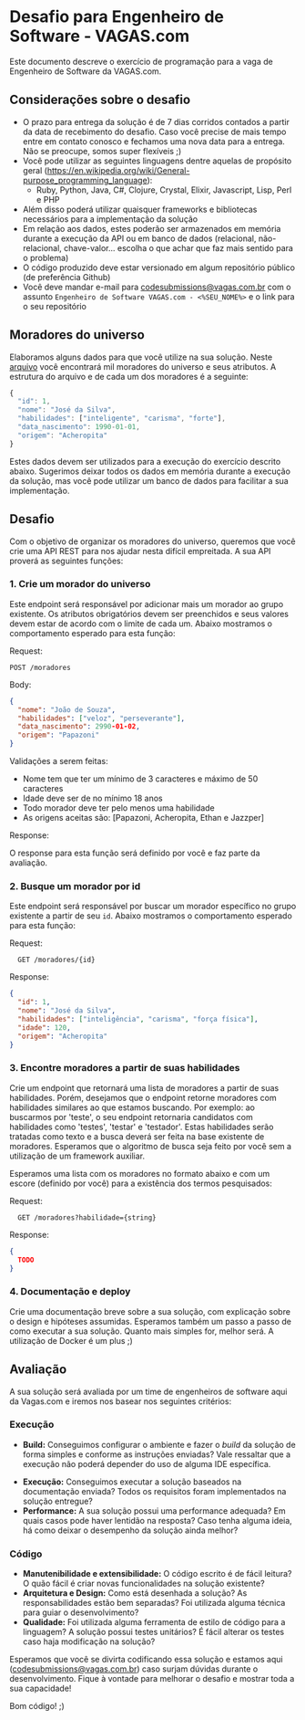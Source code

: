 # Desafio para Engenheiro de Software - VAGAS.com

Este documento descreve o exercício de programação para a vaga de Engenheiro de Software da VAGAS.com.

## Considerações sobre o desafio

* O prazo para entrega da solução é de 7 dias corridos contados a partir da data de recebimento do desafio. Caso você precise de mais tempo entre em contato conosco e fechamos uma nova data para a entrega. Não se preocupe, somos super flexíveis ;)
* Você pode utilizar as seguintes linguagens dentre aquelas de propósito geral (https://en.wikipedia.org/wiki/General-purpose_programming_language):
  * Ruby, Python, Java, C#, Clojure, Crystal, Elixir, Javascript, Lisp, Perl e PHP
* Além disso poderá utilizar quaisquer frameworks e bibliotecas necessários para a implementação da solução
* Em relação aos dados, estes poderão ser armazenados em memória durante a execução da API ou em banco de dados (relacional, não-relacional, chave-valor... escolha o que achar que faz mais sentido para o problema)
* O código produzido deve estar versionado em algum repositório público (de preferência Github)
* Você deve mandar e-mail para codesubmissions@vagas.com.br com o assunto `Engenheiro de Software VAGAS.com - <%SEU_NOME%>` e o link para o seu repositório




## Moradores do universo

Elaboramos alguns dados para que você utilize na sua solução. Neste [arquivo](universo.json) você encontrará mil moradores do universo e seus atributos. A estrutura do arquivo e de cada um dos moradores é a seguinte:

```javascript
{
  "id": 1,
  "nome": "José da Silva",
  "habilidades": ["inteligente", "carisma", "forte"],
  "data_nascimento": 1990-01-01,
  "origem": "Acheropita"
}
```

Estes dados devem ser utilizados para a execução do exercício descrito abaixo. Sugerimos deixar todos os dados em memória durante a execução da solução, mas você pode utilizar um banco de dados para facilitar a sua implementação.



## Desafio

Com o objetivo de organizar os moradores do universo, queremos que você crie uma API REST para nos ajudar nesta difícil empreitada. A sua API proverá as seguintes funções:

### 1. Crie um morador do universo

Este endpoint será responsável por adicionar mais um morador ao grupo existente. Os atributos obrigatórios devem ser preenchidos e seus valores devem estar de acordo com o limite de cada um. Abaixo mostramos o comportamento esperado para esta função:

Request:
```
POST /moradores
```

Body:

```json
{
  "nome": "João de Souza",
  "habilidades": ["veloz", "perseverante"],
  "data_nascimento": 2990-01-02,
  "origem": "Papazoni"
}
```

Validações a serem feitas:

* Nome tem que ter um mínimo de 3 caracteres e máximo de 50 caracteres
* Idade deve ser de no mínimo 18 anos
* Todo morador deve ter pelo menos uma habilidade
* As origens aceitas são: [Papazoni, Acheropita, Ethan e Jazzper]

Response:

O response para esta função será definido por você e faz parte da avaliação.

### 2. Busque um morador por id

Este endpoint será responsável por buscar um morador específico no grupo existente a partir de seu `id`. Abaixo mostramos o comportamento esperado para esta função:

Request:
```
  GET /moradores/{id}
```

Response:

```json
{
  "id": 1,
  "nome": "José da Silva",
  "habilidades": ["inteligência", "carisma", "força física"],
  "idade": 120,
  "origem": "Acheropita"
}
```

### 3. Encontre moradores a partir de suas habilidades

Crie um endpoint que retornará uma lista de moradores a partir de suas habilidades. Porém, desejamos que o endpoint retorne moradores com habilidades similares ao que estamos buscando. Por exemplo: ao buscarmos por 'teste', o seu endpoint retornaria candidatos com habilidades como 'testes', 'testar' e 'testador'. Estas habilidades serão tratadas como texto e a busca deverá ser feita na base existente de moradores. Esperamos que o algoritmo de busca seja feito por você sem a utilização de um framework auxiliar.

Esperamos uma lista com os moradores no formato abaixo e com um escore (definido por você) para a existência dos termos pesquisados:

Request:
```
  GET /moradores?habilidade={string}
```

Response:

```json
{
  TODO
}
```

### 4. Documentação e deploy

Crie uma documentação breve sobre a sua solução, com explicação sobre o design e hipóteses assumidas. Esperamos também um passo a passo de como executar a sua solução. Quanto mais simples for, melhor será. A utilização de Docker é um plus ;)



## Avaliação

A sua solução será avaliada por um time de engenheiros de software aqui da Vagas.com e iremos nos basear nos seguintes critérios:

### Execução

- __Build:__ Conseguimos configurar o ambiente e fazer o _build_  da solução de forma simples e conforme as instruções enviadas? Vale ressaltar que a execução não poderá depender do uso de alguma IDE específica.

* **Execução:** Conseguimos executar a solução baseados na documentação enviada? Todos os requisitos foram implementados na solução entregue?
* **Performance:** A sua solução possui uma performance adequada? Em quais casos pode haver lentidão na resposta? Caso tenha alguma ideia, há como deixar o desempenho da solução ainda melhor?

### Código

* **Manutenibilidade e extensibilidade:** O código escrito é de fácil leitura? O quão fácil é criar novas funcionalidades na solução existente?
* **Arquitetura e Design:** Como está desenhada a solução? As responsabilidades estão bem separadas? Foi utilizada alguma técnica para guiar o desenvolvimento?
* **Qualidade:** Foi utilizada alguma ferramenta de estilo de código para a linguagem? A solução possui testes unitários? É fácil alterar os testes caso haja modificação na solução?

Esperamos que você se divirta codificando essa solução e estamos aqui (codesubmissions@vagas.com.br) caso surjam dúvidas durante o desenvolvimento. Fique à vontade para melhorar o desafio e mostrar toda a sua capacidade!

Bom código! ;)
